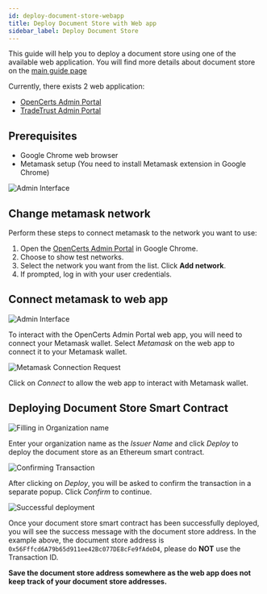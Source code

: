 ```yaml
---
id: deploy-document-store-webapp
title: Deploy Document Store with Web app
sidebar_label: Deploy Document Store
---
```


This guide will help you to deploy a document store using one of the available web application. You will find more details about document store on the [main guide page](/docs/integrator-section/verifiable-document/ethereum/document-store)

Currently, there exists 2 web application:

- [OpenCerts Admin Portal](https://admin.opencerts.io/)
- [TradeTrust Admin Portal](https://admin.tradetrust.io/)

## Prerequisites

- Google Chrome web browser
- Metamask setup (You need to install Metamask extension in Google Chrome)

![Admin Interface](/docs/integrator-section/webapp-tutorial/document-store-webapp/interface.png)

## Change metamask network

<!-- #Flag# This section may need updating to reflect the new UI of https://admin.opencerts.io/ -->

Perform these steps to connect metamask to the network you want to use:
1. Open the [OpenCerts Admin Portal](https://admin.opencerts.io/) in Google Chrome.
2. Choose to show test networks.
3. Select the network you want from the list. Click **Add network**.
4. If prompted, log in with your user credentials.

## Connect metamask to web app

![Admin Interface](/docs/integrator-section/webapp-tutorial/document-store-webapp/interface.png)

To interact with the OpenCerts Admin Portal web app, you will need to connect your Metamask wallet. Select _Metamask_ on the web app to connect it to your Metamask wallet.

![Metamask Connection Request](/docs/integrator-section/webapp-tutorial/document-store-webapp/select-wallet.png)

Click on _Connect_ to allow the web app to interact with Metamask wallet.

## Deploying Document Store Smart Contract

![Filling in Organization name](/docs/integrator-section/webapp-tutorial/document-store-webapp/deploy.png)

Enter your organization name as the _Issuer Name_ and click _Deploy_ to deploy the document store as an Ethereum smart contract.

![Confirming Transaction](/docs/integrator-section/webapp-tutorial/document-store-webapp/confirmation.png)

After clicking on _Deploy_, you will be asked to confirm the transaction in a separate popup. Click _Confirm_ to continue.

![Successful deployment](/docs/integrator-section/webapp-tutorial/document-store-webapp/success.png)

Once your document store smart contract has been successfully deployed, you will see the success message with the document store address. In the example above, the document store address is `0x56Fffcd6A79b65d911ee42Bc077DE8cFe9fAdeD4`, please do **NOT** use the Transaction ID.

**Save the document store address somewhere as the web app does not keep track of your document store addresses.**
